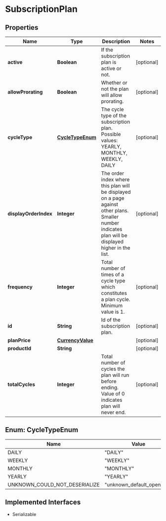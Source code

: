 

# SubscriptionPlan


## Properties

| Name | Type | Description | Notes |
|------------ | ------------- | ------------- | -------------|
|**active** | **Boolean** | If the subscription plan is active or not. |  [optional] |
|**allowProrating** | **Boolean** | Whether or not the plan will allow prorating. |  [optional] |
|**cycleType** | [**CycleTypeEnum**](#CycleTypeEnum) | The cycle type of the subscription plan. Possible values: YEARLY, MONTHLY, WEEKLY, DAILY |  [optional] |
|**displayOrderIndex** | **Integer** | The order index where this plan will be displayed on a page against other plans. Smaller number indicates plan will be displayed higher in the list. |  [optional] |
|**frequency** | **Integer** | Total number of times of a cycle type which constitutes a plan cycle. Minimum value is 1. |  [optional] |
|**id** | **String** | Id of the subscription plan. |  [optional] |
|**planPrice** | [**CurrencyValue**](CurrencyValue.md) |  |  [optional] |
|**productId** | **String** |  |  [optional] |
|**totalCycles** | **Integer** | Total number of cycles the plan will run before ending. Value of 0 indicates plan will never end. |  [optional] |



## Enum: CycleTypeEnum

| Name | Value |
|---- | -----|
| DAILY | &quot;DAILY&quot; |
| WEEKLY | &quot;WEEKLY&quot; |
| MONTHLY | &quot;MONTHLY&quot; |
| YEARLY | &quot;YEARLY&quot; |
| UNKNOWN_COULD_NOT_DESERIALIZE | &quot;unknown_default_open_api&quot; |


## Implemented Interfaces

* Serializable


